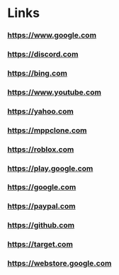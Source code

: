 # Links

### https://www.google.com
### https://discord.com
### https://bing.com
### https://www.youtube.com
### https://yahoo.com
### https://mppclone.com
### https://roblox.com
### https://play.google.com
### https://google.com
### https://paypal.com
### https://github.com
### https://target.com
### https://webstore.google.com
